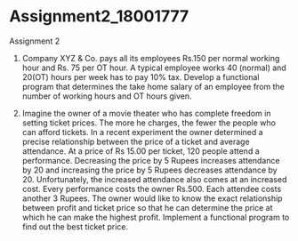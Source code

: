 # Assignment2_18001777
Assignment 2
1. Company XYZ & Co. pays all its employees Rs.150 per normal working hour and Rs. 75 per OT hour. A typical employee works 40 (normal) and 20(OT) hours per week has to pay 10% tax. Develop a functional program that determines the take home salary of an employee from the number of working hours and OT hours given.



2.  Imagine the owner of a movie theater who has complete freedom in setting ticket prices. The more he charges, the fewer the people who can afford tickets. In a recent experiment the owner determined a precise relationship between the price of a ticket and average attendance.  At a price of Rs 15.00 per ticket, 120 people attend a performance. Decreasing the price by  5 Rupees increases attendance by 20 and increasing the price by  5 Rupees decreases attendance by 20. Unfortunately, the increased attendance also comes at an increased cost. Every performance costs the owner Rs.500. Each attendee costs another 3 Rupees. The owner would like to know the exact relationship between profit and ticket price so that he can determine the price at which he can make the highest profit. Implement a functional program to find out the best ticket price.

